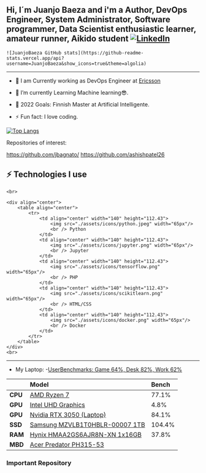 ## Hi, I´m Juanjo Baeza and i'm a Author, DevOps Engineer, System Administrator, Software programmer, Data Scientist enthusiastic learner, amateur runner, Aikido student [![LinkedIn](https://img.shields.io/badge/linkedin-%230077B5.svg?style=for-the-badge&logo=linkedin&logoColor=white)](https://www.linkedin.com/in/juanjosebaeza/)
    ![JuanjoBaeza GitHub stats](https://github-readme-stats.vercel.app/api?username=JuanjoBaeza&show_icons=true&theme=algolia)
---

* 🔭 I am Currently working as DevOps Engineer at [Ericsson](https://ericsson.com/)

- 🌱 I’m currently Learning Machine learning😎.
  
- 🥅 2022 Goals: Finnish Master at Artificial Intelligente.

- ⚡ Fun fact: I love coding.
  
[![Top Langs](https://github-readme-stats.vercel.app/api/top-langs/?username=ashishpatel26&langs_count=5&theme=algolia)](https://github.com/anuraghazra/github-readme-stats)
    
Repositories of interest:

https://github.com/jbagnato/
https://github.com/ashishpatel26

## ⚡  Technologies I use 
    
    <br>
    
    <div align="center">
        <table align="center">
            <tr>
                <td align="center" width="140" height="112.43">
                    <img src="./assets/icons/python.jpeg" width="65px"/>
                    <br /> Python
                </td>
                <td align="center" width="140" height="112.43">
                    <img src="./assets/icons/jupyter.png" width="65px"/>
                    <br /> Jupyter
                </td>
                <td align="center" width="140" height="112.43">
                    <img src="./assets/icons/tensorflow.png" width="65px"/>
                    <br /> PHP
                </td>
                <td align="center" width="140" height="112.43">
                    <img src="./assets/icons/scikitlearn.png" width="65px"/>
                    <br /> HTML/CSS
                </td>
                <td align="center" width="140" height="112.43">
                    <img src="./assets/icons/docker.png" width="65px"/>
                    <br /> Docker
                </td>
            </tr>
        </table>
    </div>
    <br>

---
- My Laptop:
 -[UserBenchmarks: Game 64%, Desk 82%, Work 62%](https://www.userbenchmark.com/UserRun/54001935)  

||Model|Bench
:----|:----|:----|
**CPU**|[AMD Ryzen 7](https://cpu.userbenchmark.com/SpeedTest/1322918/IntelR-CoreTM-i7-10870H-CPU---220GHz)|77.1%
**GPU**|[Intel UHD Graphics](https://gpu.userbenchmark.com/SpeedTest/1027883/IntelR-UHD-Graphics)|4.8%
**GPU**|[Nvidia RTX 3050 (Laptop)](https://gpu.userbenchmark.com/SpeedTest/1452971/NVIDIA-GeForce-RTX-3060-Laptop-GPU)|84.1%
**SSD**|[Samsung MZVLB1T0HBLR-00007 1TB](https://ssd.userbenchmark.com/SpeedTest/963042/SAMSUNG-MZVLB1T0HBLR-00007)|104.4%
**RAM**|[Hynix HMAA2GS6AJR8N-XN 1x16GB](https://ram.userbenchmark.com/SpeedTest/1166099/Hynix-HMAA2GS6AJR8N-XN-1x16GB)|37.8%
**MBD**|[Acer Predator PH315-53](https://www.userbenchmark.com/System/Acer-Predator-PH315-53/193818)|   

### Important Repository
